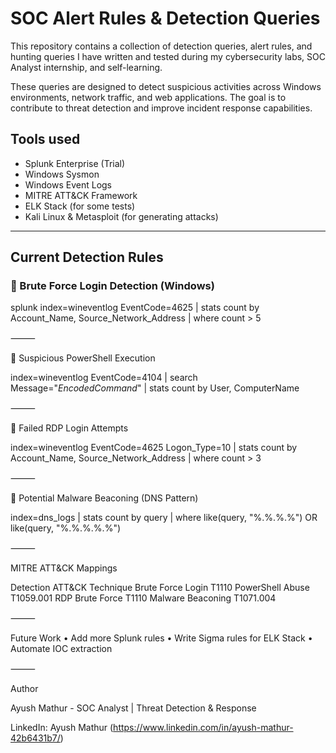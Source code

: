 # SOC Alert Rules & Detection Queries

This repository contains a collection of detection queries, alert rules, and hunting queries I have written and tested during my cybersecurity labs, SOC Analyst internship, and self-learning.

These queries are designed to detect suspicious activities across Windows environments, network traffic, and web applications. The goal is to contribute to threat detection and improve incident response capabilities.

## Tools used
- Splunk Enterprise (Trial)
- Windows Sysmon
- Windows Event Logs
- MITRE ATT&CK Framework
- ELK Stack (for some tests)
- Kali Linux & Metasploit (for generating attacks)

---

## Current Detection Rules

### 🔸 Brute Force Login Detection (Windows)

splunk
index=wineventlog EventCode=4625
| stats count by Account_Name, Source_Network_Address
| where count > 5


⸻

🔸 Suspicious PowerShell Execution

index=wineventlog EventCode=4104
| search Message="*EncodedCommand*"
| stats count by User, ComputerName


⸻

🔸 Failed RDP Login Attempts

index=wineventlog EventCode=4625 Logon_Type=10
| stats count by Account_Name, Source_Network_Address
| where count > 3


⸻

🔸 Potential Malware Beaconing (DNS Pattern)

index=dns_logs
| stats count by query
| where like(query, "%.%.%.%") OR like(query, "%.%.%.%.%")


⸻

MITRE ATT&CK Mappings

Detection ATT&CK Technique
Brute Force Login T1110
PowerShell Abuse T1059.001
RDP Brute Force T1110
Malware Beaconing T1071.004


⸻

Future Work
 • Add more Splunk rules
 • Write Sigma rules for ELK Stack
 • Automate IOC extraction

⸻

Author

Ayush Mathur - SOC Analyst | Threat Detection & Response

LinkedIn: Ayush Mathur (https://www.linkedin.com/in/ayush-mathur-42b6431b7/)
